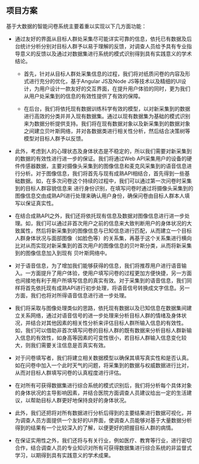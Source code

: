 ## 项目方案

基于大数据的智能问卷系统主要着重以实现以下几方面功能：

 - 通过友好的界面从目标人群处采集尽可能详实可靠的信息，依托已有数据及后台统计分析分别对目标人群予以易于理解的反馈，对调查人员给予具有专业指导意义的反馈以及通过对数据集进行系统的模式识别得到具有实践意义的学术结论。
 
     - 首先，针对从目标人群处采集信息的过程，我们将对纸质问卷的内容及形式进行充分的优化，基于Angular JS及Node JS等技术以及精细的UI设计，为用户设计一款友好的交互界面，在提升用户体验的同时，更为我们从用户处采集到的信息的有效性提供了有效的保障。
 
     - 在后台，我们将依托现有数据训练科学有效的模型，以对新采集到的数据进行高效的分类并并入现有数据集。通过以现有数据集为基础的模式识别来为数据分析提供支持。我们将在现有数据对象以及新采集到的数据对象之间建立贝叶斯网络，并对各数据类进行相关性分析，然后结合决策树等模型对目标人群予以反馈。
 
 - 此外，考虑到人的心理状态及身体状态是不稳定的，所以我们需要对新采集到的数据的有效性进行进一步的保证。我们将通过Web API采集用户的设备的硬件传感器数据，主要对摄像头采集到的图像信息和麦克风采集到的语音信息进行分析。对于图像信息，我们将首先与现有成熟API相结合，首先得到一些基础数据。如，在多次问卷这个持续的过程中，我们可以通过第一次问卷时采集到的目标人群容貌信息来 进行身份识别，在填写问卷时通过将摄像头采集到的图像信息交由成熟API进行处理来确认用户身份，确保问卷由目标人群本人填写以保证真实性。
 
 - 在结合成熟API之外，我们还将依托现有信息及数据对图像信息进行进一步处理。如，我们可以通过非首次用户之前的信息来大致判断用户的身体状况的大致属性，然后将新采集到的图像信息与已知信息进行匹配，从而建立一个目标人群身体状况与面部图像（如脸色等）的关系集，再基于这个关系集进行横向比对从而实现对新采集到的首次用户的图像信息的贝叶斯分类，从而将新采集到的图像信息加入到现有 贝叶斯网络中。
 
 - 对于语音信息，为了增加我们能够获得的信息，我们将推荐用户进行语音输入。一方面提升了用户体验，使用户填写问卷的过程更加方便快捷，另一方面也间接地有利于用户所填写信息的真实有效。对于采集到的语音信息，我们同样将首先依托现有成熟API进行初步处理，将语音信号转换成文字信息。另一方面，我们也将对所得语音信息进行进一步处理。
 
 - 我们将采取与图像处理类似的思路，依托现有数据以及已知信息在数据集间建立关系网络，通过对语音信号的进一步处理来分析目标人群的情绪及身体状况，并结合对其他因素的相关性分析来评估目标人群所输入信息的有效性。如，我们可以借助非首次填写问卷的目标人群的既有数据来分析目标人群新输入信息的有效性，如身高等因素的可变性很小，若目标人群输入信息变化较大，则我们需要关注信息是否真实有效。
 
 - 对于问卷填写者，我们将建立相关数据模型以确保其填写真实性和是否认真。如在问卷中加入一个此时天气的问题，将采集到的数据与权威数据进行比对，从而对目标人群填写问卷的认真程度进行评估。
 
 - 在对所有可获得数据集进行综合系统的模式识别后，我们将分析每个具体对象的身体状况的主导影响因素，并结合医院方面调查人员建议给出一定的生活建议，以帮助目标人群更好地保持良好的身体状况。
 
 - 此外，我们还把将对所有数据进行分析后得到的主要结果进行数据可视化，并为调查人员方面提供一个友好的UI界面，使调查人员能够对基于大量数据分析得到的结果有一个比较深入的了解，以便更好的把握目标人群的病情。
 
 - 在保证实用性之外，我们还将与有关行业，例如医疗、教育等行业，进行密切合作，结合调查人员的专业知识对所有可获得数据集进行综合系统的非监督式学习，以期得到具有实践意义的学术成果。
